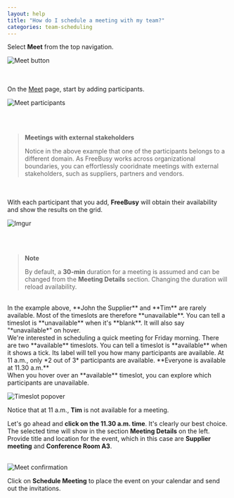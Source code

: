 ```yaml
---
layout: help
title: "How do I schedule a meeting with my team?"
categories: team-scheduling
---
```


Select **Meet** from the top navigation.

![Meet button](https://i.imgur.com/KMRUYQb.png)

<br><br>
On the [Meet](https://freebusy.io/meet) page, start by adding participants.

![Meet participants](https://i.imgur.com/03dc0wl.png)

<br><br>

> **Meetings with external stakeholders**
> 
> Notice in the above example that one of the participants belongs to a different domain.
> As FreeBusy works across organizational boundaries, you can effortlessly cooridnate meetings with external stakeholders, such as suppliers, partners and vendors.

<br><br>
With each participant that you add, **FreeBusy** will obtain their availability and show the results on the grid.

![Imgur](https://i.imgur.com/USCvTP6.png)

<br><br>

> **Note**
>
> By default, a **30-min** duration for a meeting is assumed and can be changed from the **Meeting Details** section.
> Changing the duration will reload availability.

<br>
In the example above, **John the Supplier** and **Tim** are rarely available.
Most of the timeslots are therefore **unavailable**.
You can tell a timeslot is **unavailable** when it's **blank**. It will also say "*unavailable*" on hover.

<br>
We're interested in scheduling a quick meeting for Friday morning. There are two **available** timeslots.
You can tell a timeslot is **available** when it shows a tick. Its label will tell you how many participants are available.
At 11 a.m., only *2 out of 3* participants are available. **Everyone is available at 11.30 a.m.**

<br>
When you hover over an **available** timeslot, you can explore which participants are unavailable.
<br>

![Timeslot popover](https://i.imgur.com/pz84JQX.png)
<br>

Notice that at 11 a.m., **Tim** is not available for a meeting.
<br>

Let's go ahead and **click on the 11.30 a.m. time**. It's clearly our best choice.
The selected time will show in the section **Meeting Details** on the left.
Provide title and location for the event, which in this case are **Supplier meeting** and **Conference Room A3**.
<br><br>

![Meet confirmation](https://i.imgur.com/rTtj7gw.png)

Click on **Schedule Meeting** to place the event on your calendar and send out the invitations.
